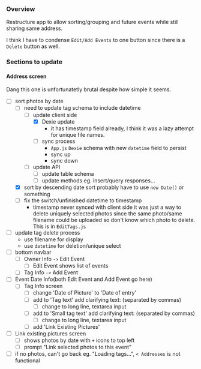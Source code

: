 ### Overview
Restructure app to allow sorting/grouping and future events while still sharing same address.

I think I have to condense `Edit/Add Events` to one button since there is a `Delete` button as well.

### Sections to update
#### Address screen
Dang this one is unfortunatetly brutal despite how simple it seems.
- [ ] sort photos by date
    - [ ] need to update tag schema to include datetime
        - [ ] update client side
            - [x] Dexie update
                - it has timestamp field already, I think it was a lazy attempt for unique file names.
            - [ ] sync process
                - `App.js` `Dexie` schema with new `datetime` field to persist
                - sync up
                - sync down
        - [ ] update API
            - [ ] update table schema
            - [ ] update methods eg. insert/query responses...
    - [x] sort by descending date sort probably have to use `new Date()` or something
    - [ ] fix the switch/unfinished datetime to timestamp
        - timestamp never synced with client side it was just a way to delete uniquely selected photos since the same photo/same filename could be uploaded so don't know which photo to delete. This is in `EditTags.js`
- [ ] update tag delete process
    - use filename for display
    - use `datetime` for deletion/unique select
- [ ] bottom navbar
    - [ ] Owner Info `->` Edit Event
        - [ ] Edit Event shows list of events
    - [ ] Tag Info `->` Add Event
- [ ] Event Date Info(both Edit Event and Add Event go here)
    - [ ] Tag Info screen
        - [ ] change 'Date of Picture' to 'Date of entry'
        - [ ] add to 'Tag text' add clarifying text: (separated by commas)
            - [ ] change to long line, textarea input
        - [ ] add to 'Small tag text' add clarifying text: (separated by commas)
            - [ ] change to long line, textarea input
        - [ ] add 'Link Existing Pictures'
- [ ] Link existing pictures screen
    - [ ] shows photos by date with `+` icons to top left
    - [ ] prompt "Link selected photos to this event"
- [ ] if no photos, can't go back eg. "Loading tags...", `< Addresses` is not functional